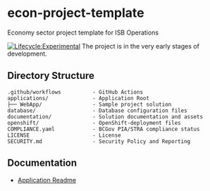 # econ-project-template
Economy sector project template for ISB Operations


[![Lifecycle:Experimental](https://img.shields.io/badge/Lifecycle-Experimental-339999)](https://github.com/bcgov/repomountie/blob/master/doc/lifecycle-badges.md)
The project is in the very early stages of development.

## Directory Structure

    .github/workflows          - GitHub Actions
    applications/              - Application Root
    ├── WebApp/                - Sample project solution
    database/                  - Database configuration files
    documentation/             - Solution documentation and assets
    openshift/                 - OpenShift-deployment files
    COMPLIANCE.yaml            - BCGov PIA/STRA compliance status
    LICENSE                    - License
    SECURITY.md                - Security Policy and Reporting

## Documentation

- [Application Readme](applications/README.md)